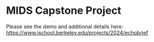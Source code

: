 # MIDS Capstone Project 

Please see the demo and additional details here:
https://www.ischool.berkeley.edu/projects/2024/echobrief
